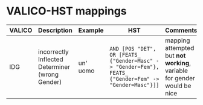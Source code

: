 # VALICO-HST mappings

| VALICO | Description | Example | HST | Comments |
| --- | --- | --- | --- | --- |
IDG | incorrectly Inflected Determiner (wrong Gender) | un' uomo | `AND [POS "DET", OR [FEATS_ {"Gender=Masc" -> "Gender=Fem"}, FEATS_ {"Gender=Fem" -> "Gender=Masc"}]]` | mapping attempted but __not working__, variable for gender would be nice

